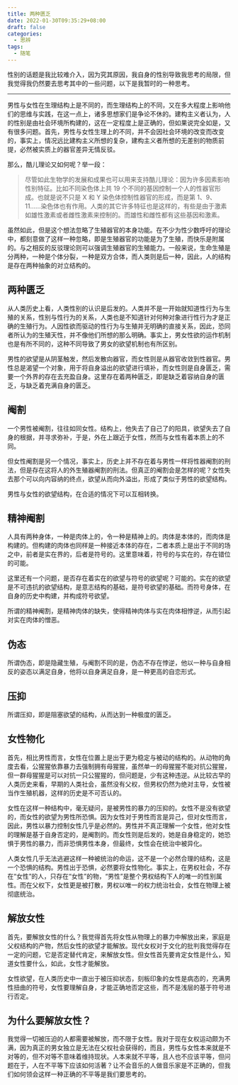 ```yaml
---
title: 两种匮乏
date: 2022-01-30T09:35:29+08:00
draft: false
categories:
  - 思辨
tags:
  - 随笔
---
```


性别的话题是我比较难介入，因为究其原因，我自身的性别导致我思考的局限，但我觉得我仍然要去思考其中的一些问题，以下是我暂时的一种思考。

---

男性与女性在生理结构上是不同的，而生理结构上的不同，又在多大程度上影响他们的思维与实践，在这一点上，诸多思想家们是争论不休的。建构主义者认为，人的性别是由社会环境所构建的，这在一定程度上是正确的，但如果说完全如是，又有很多问题。首先，男性与女性生理上的不同，并不会因社会环境的改变而改变的，事实上，情况远比建构主义所想的复杂，建构主义者所想的无差别的物质前提，必然被实质上的器官差异无情反驳。

那么，酷儿理论又如何呢？举一段：

> 尽管如此生物学的发展和成果也可以用来支持酷儿理论：因为许多因素影响性别特征。比如不同染色体上共 19 个不同的基因控制一个人的性器官形成。也就是说不只是 X 和 Y 染色体控制性器官的形成，而是第 1、9、11……染色体也有作用。人类的其它许多特征也是这样的，有些是由于激素如雄性激素或者雌性激素来控制的。而雄性和雌性都有这些基因和激素。

虽然如此，但是这个想法忽略了生殖器官的本身功能。在不少为性少数呼吁的理论中，都刻意做了这样一种忽略，即是生殖器官的功能是为了生殖，而快乐是附属的。与之相反的反驳理论则可以强调生殖器官的生殖能力。一般来说，生命生殖是分两种，一种是个体分裂，一种是双方合体，而人类则是后一种，因此，人的结构是存在两种抽象的对立结构的。

## 两种匮乏

从人类历史上看，人类性别的认识是后发的。人类并不是一开始就知道性行为与生殖的关系，性别与性行为的关系，人类也是不知道针对何种对象进行性行为才是正确的生殖行为。人因性欲而驱动的性行为与生殖并无明确的直接关系，因此，恐同者所认为的生殖天性，并不像他们所想的那么明确。事实上，男女性欲的运作机制也是有所不同的，这种不同导致了男女的欲望机制也有所区别。

男性的欲望是从阴茎触发，然后发散向器官，而女性则是从器官收敛到性器官。男性总是渴望一个对象，用于将自身溢出的欲望进行填补，而女性则是自身匮乏，需要一个外界的存在去充盈自身。这里存在着两种匮乏，即是缺乏着容纳自身的匮乏，与缺乏着充满自身的匮乏。

## 阉割

一个男性被阉割，往往如同女性。结构上，他失去了自己了的阳具，欲望失去了自身的根据，并寻求弥补，于是，外在上跟近于女性，然而与女性有着本质上的不同。

但女性阉割是另一个情况，事实上，历史上并不存在着与男性一样将性器阉割的刑法，但是存在这将人的外生殖器阉割的刑法。但真正的阉割会是怎样的呢？女性失去那个可以向内容纳的终点，欲望从而向外溢出，形成了类似于男性的欲望结构。

男性与女性的欲望结构，在合适的情况下可以互相转换。

## 精神阉割

人具有两种身体，一种是肉体上的，令一种是精神上的。肉体是本体的，而肉体是构建的。但构建的肉体也同样是一种接近本体的存在，二者本质上是出于不同的场之中，前者是实在界的，后者是符号的。这里意味着，符号的与实在的，存在错位的可能。

这里还有一个问题，是否存在着实在的欲望与符号的欲望呢？可能的。实在的欲望是不可违抗的欲望结构，是意志结构的基础，是符号欲望的基础。而符号身体，在自身的历史中构建，并构成符号欲望。

所谓的精神阉割，是精神肉体的缺失，使得精神肉体与实在肉体相悖逆，从而引起对实在肉体的憎恶。

## 伪态

所谓伪态，即是隐藏生殖，与阉割不同的是，伪态不存在悖逆，他以一种与自身相反的姿态以满足自身，他将以自身满足自身，是一种更高的自恋形式。

## 压抑

所谓压抑，即是阻塞欲望的结构，从而达到一种极度的匮乏。

## 女性物化

首先，相比男性而言，女性在位置上是出于更为稳定与被动的结构的。从动物的角度去看，公猩猩依靠暴力去强制拥有母猩猩，虽然单一的母猩猩不能对抗公猩猩，但一群母猩猩是可以对抗一只公猩猩的，但问题是，少有这种违逆。从比较古早的人类历史来看，早期的人类社会，虽然没有父权，但男权仍然为绝对主导，女性被当作生殖机器，这样的历史是不可否认的。

女性在这样一种结构中，毫无疑问，是被男性的暴力的压抑的。女性不是没有欲望的，而女性的欲望为男性所恐惧。因为女性对于男性而言是异己，但对女性而言，因此，男性以暴力控制女性几乎是必然的。男性并不真正理解一个女性，他对女性的理解是基于自身否定的，是阉割的。而女性则是后发的，她是自身稳定的，她恐惧于男性的暴力，而非恐惧男性本身，但最终，女性会在统治中被异化。

人类女性几乎无法逃避这样一种被统治的命运，这不是一个必然合理的结构，这是一个恐惧的结构。男性出于恐惧，必然要将女性物化。事实上，在男权社会，不存在“女性”的人，只存在“女性”的物，“男性”是整个男权结构下人的唯一的性别属性。而在父权下，女性更是被打散，男权以唯一的权力统治社会，女性在物理上被彻底统治。

## 解放女性

首先，要解放女性的什么？我觉得首先将女性从物理上的暴力中解放出来，家庭是父权结构的产物，然后女性的欲望才能解放。现代女权对于文化的批判我觉得存在一定的问题，它是否定替代肯定，来解放女性。但女性首先要肯定女性是什么，知道女性要什么，如此，女性才能解放。

女性欲望，在人类历史中一直出于被压抑状态，刻板印象的女性是病态的，充满男性扭曲的符号，女性要理解自身，才能正确地否定这些，而不是浅层的基于符号进行否定。

## 为什么要解放女性？

我觉得一切被压迫的人都需要被解放，而不限于女性。我对于现在女权运动颇为不满，因为真正的男女独立是无法在父权社会获得的，而且，男性与女性本来就是不对等的，但不对等不意味着维持现状。人本来就不平等，且人也不应该平等，但问题在于，人在不平等下应该如何活著？让不会音乐的人做音乐家是不正确的，但我们如何领会这样一种正确的不平等是我们要思考的。
